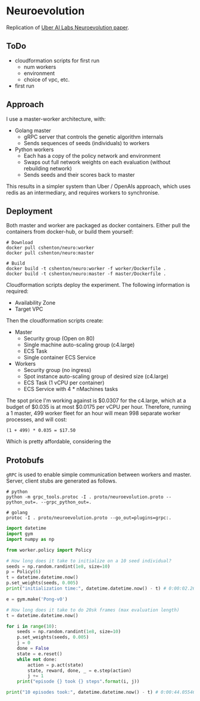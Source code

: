 # Neuroevolution

Replication of [Uber AI Labs Neuroevolution paper](https://arxiv.org/pdf/1712.06567.pdf).


## ToDo

- cloudformation scripts for first run
    - num workers
    - environment
    - choice of vpc, etc.
- first run


## Approach

I use a master-worker architecture, with:

- Golang master
    - gRPC server that controls the genetic algorithm internals
    - Sends sequences of seeds (individuals) to workers
- Python workers
    - Each has a copy of the policy network and environment
    - Swaps out full network weights on each evaluation (without rebuilding network)
    - Sends seeds and their scores back to master

This results in a simpler system than Uber / OpenAIs approach, which uses redis as an intermediary,
and requires workers to synchronise.


## Deployment

Both master and worker are packaged as docker containers. Either pull the containers from docker-hub,
or build them yourself:
```
# Download
docker pull cshenton/neuro:worker
docker pull cshenton/neuro:master

# Build
docker build -t cshenton/neuro:worker -f worker/Dockerfile .
docker build -t cshenton/neuro:master -f master/Dockerfile .
```

Cloudformation scripts deploy the experiment. The following information is required:
- Availability Zone
- Target VPC

Then the cloudformation scripts create:
- Master
    - Security group (Open on 80)
    - Single machine auto-scaling group (c4.large)
    - ECS Task
    - Single container ECS Service
- Workers
    - Security group (no ingress)
    - Spot instance auto-scaling group of desired size (c4.large)
    - ECS Task (1 vCPU per container)
    - ECS Service with 4 * nMachines tasks

The spot price I'm working against is $0.0307 for the c4.large, which at a budget of $0.035 is at most
$0.0175 per vCPU per hour. Therefore, running a 1 master, 499 worker fleet for an hour will mean 998
separate worker processes, and will cost:
```
(1 + 499) * 0.035 = $17.50
```
Which is pretty affordable, considering the



## Protobufs

`gRPC` is used to enable simple communication between workers and master. Server, client stubs
are generated as follows.

```
# python
python -m grpc_tools.protoc -I . proto/neuroevolution.proto --python_out=. --grpc_python_out=.

# golang
protoc -I . proto/neuroevolution.proto --go_out=plugins=grpc:.
```


```python
import datetime
import gym
import numpy as np

from worker.policy import Policy

# How long does it take to initialize on a 10 seed individual?
seeds = np.random.randint(1e8, size=10)
p = Policy(6)
t = datetime.datetime.now()
p.set_weights(seeds, 0.005)
print("initialization time:", datetime.datetime.now() - t) # 0:00:02.267878

e = gym.make('Pong-v0')

# How long does it take to do 20sk frames (max evaluation length)
t = datetime.datetime.now()

for i in range(10):
    seeds = np.random.randint(1e8, size=10)
    p.set_weights(seeds, 0.005)
    j = 0
    done = False
    state = e.reset()
    while not done:
        action = p.act(state)
        state, reward, done, _ = e.step(action)
        j += 1
    print("episode {} took {} steps".format(i, j))

print("10 episodes took:", datetime.datetime.now() - t) # 0:00:44.055469
```